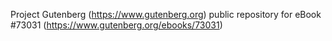 Project Gutenberg (https://www.gutenberg.org) public repository
for eBook #73031 (https://www.gutenberg.org/ebooks/73031)
